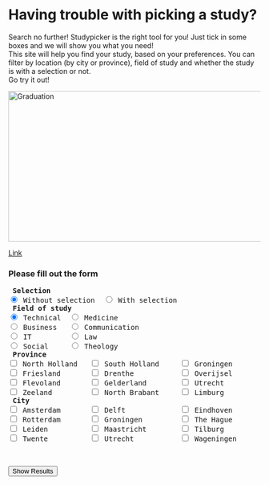 <html>
<body>
<h1>Having trouble with picking a study?</h1>
<p>Search no further! Studypicker is the right tool for you! Just tick in some boxes and we will show you what you need! <br> This site will help you find your study, based on your preferences. You can filter by location (by city or province), field of study and whether the study is with a selection or not.<br> Go try it out! </p>

<img src="http://opelikaobserver.com/wp-content/uploads/2017/05/college-graduation.jpg" alt="Graduation" style="width:1000px;height:300px;">

<a href="https://www.w3schools.com">Link</a>

<h3>Please fill out the form </h3>

<form>
  <pre>
<strong> Selection </strong>
<input type="radio" name="Selection" value="Has no selection" checked> Without selection  <input type="radio" name="Selection" value="Has selection"> With selection 
<strong> Field of study </strong>
<input type="radio" name="field of study" value="Technical" checked> Technical  <input type="radio" name="field of study" value="Medicine"> Medicine
<input type="radio" name="field of study" value="Business"> Business   <input type="radio" name="field of study" value="Communication" > Communication 
<input type="radio" name="field of study" value="IT" > IT         <input type="radio" name="field of study" value="Law" > Law
<input type="radio" name="field of study" value="Social" > Social     <input type="radio" name="field of study" value="Theology" > Theology
<strong> Province </strong>
<input type="checkbox" name="Province1" value="North Holland"> North Holland   <input type="checkbox" name="Province2" value="South Holland"> South Holland     <input type="checkbox" name="Province3" value="Groningen"> Groningen
<input type="checkbox" name="Province4" value="Friesland"> Friesland       <input type="checkbox" name="Province5" value="Drenthe"> Drenthe           <input type="checkbox" name="Province6" value="Overijsel"> Overijsel
<input type="checkbox" name="Province7" value="Flevoland"> Flevoland       <input type="checkbox" name="Province8" value="Gelderland"> Gelderland        <input type="checkbox" name="Province9" value="Utrecht"> Utrecht
<input type="checkbox" name="Province10" value="Zeeland"> Zeeland         <input type="checkbox" name="Province11" value="North Brabant"> North Brabant     <input type="checkbox" name="Province12" value="Limburg"> Limburg
<strong> City </strong>
<input type="checkbox" name="City1" value="Amsterdam"> Amsterdam       <input type="checkbox" name="City2" value="Delft"> Delft             <input type="checkbox" name="City3" value="Eindhoven"> Eindhoven
<input type="checkbox" name="City4" value="Rotterdam"> Rotterdam       <input type="checkbox" name="City5" value="Groningen"> Groningen         <input type="checkbox" name="City6" value="The Hague"> The Hague
<input type="checkbox" name="City7" value="Leiden"> Leiden          <input type="checkbox" name="City8" value="Maastricht"> Maastricht        <input type="checkbox" name="City9" value="Tilburg"> Tilburg
<input type="checkbox" name="City10" value="Twente"> Twente          <input type="checkbox" name="City11" value="Utrecht"> Utrecht           <input type="checkbox" name="City" value="Wageningen"> Wageningen

  </pre>
</form>

<button type="button" onclick="alert('Results')">Show Results</button>

<div id="example"
     data-sgvizler-endpoint="http://sws.ifi.uio.no/sparql/npd"
     data-sgvizler-query="SELECT ?class (count(?instance) AS ?noOfInstances)
                          WHERE{ ?instance a ?class }
                          GROUP BY ?class
                          ORDER BY ?class"
     data-sgvizler-chart="google.visualization.PieChart"
     style="width:800px; height:400px;"></div>
     
</body>
</html>
